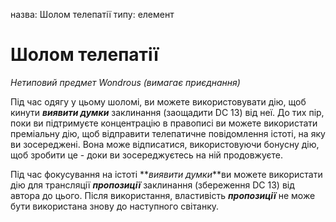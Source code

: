 назва: Шолом телепатії типу: елемент

# Шолом телепатії
_Нетиповий предмет Wondrous (вимагає приєднання)_

Під час одягу у цьому шоломі, ви можете використовувати дію, щоб кинути **_виявити думки_** заклинання (заощадити DC 13) від неї. До тих пір, поки ви підтримуєте концентрацію в правописі ви можете використати преміальну дію, щоб відправити телепатичне повідомлення істоті, на яку ви зосереджені. Вона може відписатися, використовуючи бонусну дію, щоб зробити це - доки ви зосереджуєтесь на ній продовжуєте.

Під час фокусування на істоті **_виявити думки_**ви можете використати дію для трансляції **_пропозиції_** заклинання (збереження DC 13) від автора до цього. Після використання, властивість **_пропозиції_** не може бути використана знову до наступного світанку. 